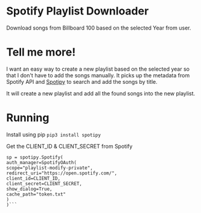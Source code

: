 # Spotify Playlist Downloader

Download songs from Billboard 100 based on the selected Year from user.

# Tell me more!

I want an easy way to create a new playlist based on the selected year so that I don't have to add the songs manually. It picks up the metadata from Spotify API and [Spotipy](https://spotipy.readthedocs.io/en/2.22.1/) to search and add the songs by title.

It will create a new playlist and add all the found songs into the new playlist.

# Running

Install using pip
```pip3 install spotipy```

Get the CLIENT_ID & CLIENT_SECRET from Spotify
```Create a sp Client
sp = spotipy.Spotify(
auth_manager=SpotifyOAuth(
scope="playlist-modify-private",
redirect_uri="https://open.spotify.com/",
client_id=CLIENT_ID,
client_secret=CLIENT_SECRET,
show_dialog=True,
cache_path="token.txt"
)
)```
